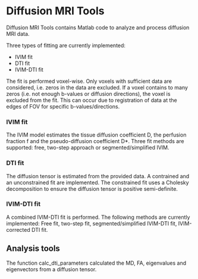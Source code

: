 # Diffusion MRI Tools

Diffusion MRI Tools contains Matlab code to analyze and process diffusion MRI data. 

Three types of fitting are currently implemented: 
* IVIM fit
* DTI fit
* IVIM-DTI fit

The fit is performed voxel-wise. Only voxels with sufficient data are considered, i.e. zeros in the data are excluded. If a voxel contains to many zeros (i.e. not enough b-values or diffusion directions), the voxel is excluded from the fit. This can occur due to registration of data at the edges of FOV for specific b-values/directions. 

### IVIM fit
The IVIM model estimates the tissue diffusion coefficient D, the perfusion fraction f and the pseudo-diffusion coefficient D*. Three fit methods are supported: free, two-step approach or segmented/simplified IVIM. 

### DTI fit
The diffusion tensor is estimated from the provided data. A contrained and an unconstrained fit are implemented. The constrained fit uses a Cholesky decomposition to ensure the diffusion tensor is positive semi-definite.  

### IVIM-DTI fit
A combined IVIM-DTI fit is performed. The following methods are currently implemented: Free fit, two-step fit, segmented/simplified IVIM-DTI fit, IVIM-corrected DTI fit. 

## Analysis tools
The function calc_dti_parameters calculated the MD, FA, eigenvalues and eigenvectors from a diffusion tensor. 
